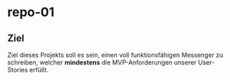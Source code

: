 # repo-01
## Ziel 

Ziel dieses Projekts soll es sein, einen voll funktionsfähigen Messenger zu schreiben, welcher <b>mindestens</b> die MVP-Anforderungen 
unserer User-Stories erfüllt. 


